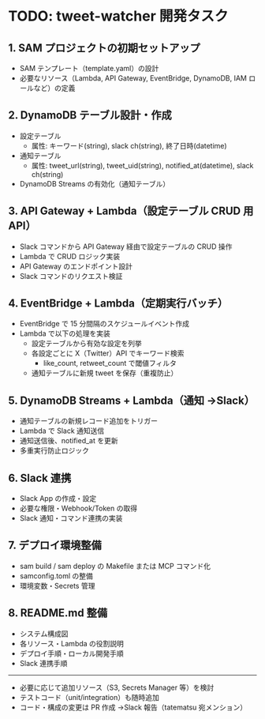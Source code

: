 # TODO: tweet-watcher 開発タスク

## 1. SAM プロジェクトの初期セットアップ

- SAM テンプレート（template.yaml）の設計
- 必要なリソース（Lambda, API Gateway, EventBridge, DynamoDB, IAM ロールなど）の定義

## 2. DynamoDB テーブル設計・作成

- 設定テーブル
  - 属性: キーワード(string), slack ch(string), 終了日時(datetime)
- 通知テーブル
  - 属性: tweet_url(string), tweet_uid(string), notified_at(datetime), slack ch(string)
- DynamoDB Streams の有効化（通知テーブル）

## 3. API Gateway + Lambda（設定テーブル CRUD 用 API）

- Slack コマンドから API Gateway 経由で設定テーブルの CRUD 操作
- Lambda で CRUD ロジック実装
- API Gateway のエンドポイント設計
- Slack コマンドのリクエスト検証

## 4. EventBridge + Lambda（定期実行バッチ）

- EventBridge で 15 分間隔のスケジュールイベント作成
- Lambda で以下の処理を実装
  - 設定テーブルから有効な設定を列挙
  - 各設定ごとに X（Twitter）API でキーワード検索
    - like_count, retweet_count で閾値フィルタ
  - 通知テーブルに新規 tweet を保存（重複防止）

## 5. DynamoDB Streams + Lambda（通知 →Slack）

- 通知テーブルの新規レコード追加をトリガー
- Lambda で Slack 通知送信
- 通知送信後、notified_at を更新
- 多重実行防止ロジック

## 6. Slack 連携

- Slack App の作成・設定
- 必要な権限・Webhook/Token の取得
- Slack 通知・コマンド連携の実装

## 7. デプロイ環境整備

- sam build / sam deploy の Makefile または MCP コマンド化
- samconfig.toml の整備
- 環境変数・Secrets 管理

## 8. README.md 整備

- システム構成図
- 各リソース・Lambda の役割説明
- デプロイ手順・ローカル開発手順
- Slack 連携手順

---

- 必要に応じて追加リソース（S3, Secrets Manager 等）を検討
- テストコード（unit/integration）も随時追加
- コード・構成の変更は PR 作成 →Slack 報告（tatematsu 宛メンション）
